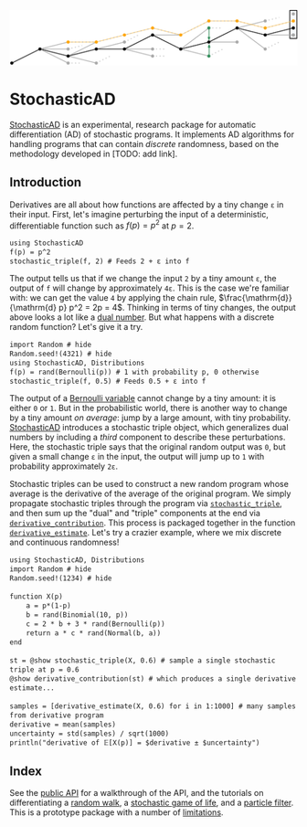 ![](images/path_skeleton.png)

# StochasticAD

[StochasticAD](https://github.com/gaurav-arya/StochasticAD.jl) is an experimental, research package for automatic differentiation (AD) of stochastic programs.
It implements AD algorithms for handling programs that can contain *discrete* randomness, based on the methodology developed in [TODO: add link].

## Introduction

Derivatives are all about how functions are affected by a tiny change `ε` in their input. First, let's imagine perturbing the input of a deterministic, differentiable function such as $f(p) = p^2$ at $p = 2$.
```@example continuous
using StochasticAD
f(p) = p^2
stochastic_triple(f, 2) # Feeds 2 + ε into f
```
The output tells us that if we change the input `2` by a tiny amount `ε`, the output of `f` will change by approximately `4ε`. This is the case we're familiar with: we can get the value `4` by applying the chain rule, $\frac{\mathrm{d}}{\mathrm{d} p} p^2 = 2p = 4$. Thinking in terms of tiny changes, the output above looks a lot like a [dual number](https://en.wikipedia.org/wiki/Dual_number). But what happens with a discrete random function? Let's give it a try. 
```@example discrete
import Random # hide
Random.seed!(4321) # hide
using StochasticAD, Distributions
f(p) = rand(Bernoulli(p)) # 1 with probability p, 0 otherwise
stochastic_triple(f, 0.5) # Feeds 0.5 + ε into f
```
The output of a [Bernoulli variable](https://en.wikipedia.org/wiki/Bernoulli_distribution) cannot change by a tiny amount: it is either `0` or `1`. But in the probabilistic world, there is another way to change by a tiny amount *on average*: jump by a large amount, with tiny probability. [StochasticAD](https://github.com/gaurav-arya/StochasticAD.jl) introduces a stochastic triple object, which generalizes dual numbers by including a *third* component to describe these perturbations. Here, the stochastic triple says that the original random output was `0`, but given a small change `ε` in the input, the output will jump up to `1` with probability approximately `2ε`.

Stochastic triples can be used to construct a new random program whose average is the derivative of the average of the original program. We simply propagate stochastic triples through the program via [`stochastic_triple`](@ref), and then sum up the "dual" and "triple" components at the end via [`derivative_contribution`](@ref). This process is packaged together in the function [`derivative_estimate`](@ref). Let's try a crazier example, where we mix discrete and continuous randomness!
```@example estimate
using StochasticAD, Distributions
import Random # hide
Random.seed!(1234) # hide

function X(p)
    a = p*(1-p) 
    b = rand(Binomial(10, p))
    c = 2 * b + 3 * rand(Bernoulli(p))
    return a * c * rand(Normal(b, a))
end

st = @show stochastic_triple(X, 0.6) # sample a single stochastic triple at p = 0.6
@show derivative_contribution(st) # which produces a single derivative estimate...

samples = [derivative_estimate(X, 0.6) for i in 1:1000] # many samples from derivative program
derivative = mean(samples)
uncertainty = std(samples) / sqrt(1000)
println("derivative of 𝔼[X(p)] = $derivative ± $uncertainty")
```

## Index

See the [public API](public_api.md) for a walkthrough of the API, and the tutorials on differentiating a [random walk](tutorials/random_walk.md), a [stochastic game of life](tutorials/game_of_life.md), and a [particle filter](tutorials/particle_filter.md). This is a prototype package with a number of [limitations](limitations.md).


